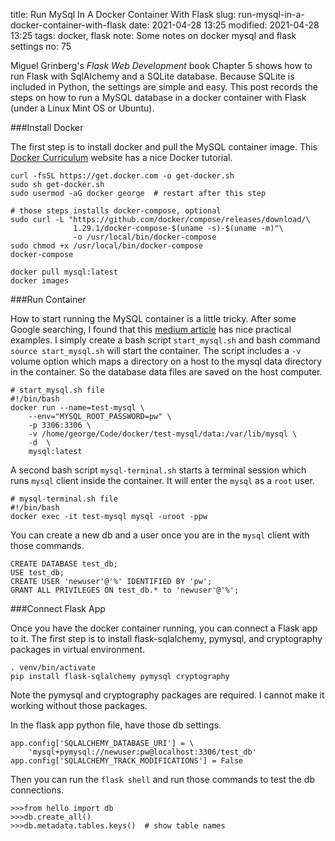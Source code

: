 title: Run MySql In A Docker Container With Flask
slug: run-mysql-in-a-docker-container-with-flask
date: 2021-04-28 13:25
modified: 2021-04-28 13:25
tags: docker, flask
note: Some notes on docker mysql and flask settings
no: 75

Miguel Grinberg's *Flask Web Development* book Chapter 5 shows how to run Flask with 
SqlAlchemy and a SQLite database. Because SQLite is included in Python, the settings 
are simple and easy. This post records the steps on how to run a MySQL database in a docker 
container with Flask (under a Linux Mint OS or Ubuntu). 

###Install Docker

The first step is to install docker and pull the MySQL container image. This 
[Docker Curriculum](https://docker-curriculum.com/) website has a nice Docker 
tutorial. 

```
curl -fsSL https://get.docker.com -o get-docker.sh
sudo sh get-docker.sh 
sudo usermod -aG docker george  # restart after this step

# those steps installs docker-compose, optional
sudo curl -L "https://github.com/docker/compose/releases/download/\
              1.29.1/docker-compose-$(uname -s)-$(uname -m)"\ 
              -o /usr/local/bin/docker-compose
sudo chmod +x /usr/local/bin/docker-compose 
docker-compose

docker pull mysql:latest
docker images
```

###Run Container

How to start running the MySQL container is a little tricky. After some Google 
searching, I found that this 
[medium article](https://medium.com/swlh/how-to-connect-to-mysql-docker-from-python-application-on-macos-mojave-32c7834e5afa) 
has nice practical examples. I simply create a bash script `start_mysql.sh` and 
bash command `source start_mysql.sh` will start the container. The script includes 
a `-v` volume option which maps a directory on a host to the mysql data directory 
in the container. So the database data files are saved on the host computer. 

```
# start_mysql.sh file
#!/bin/bash
docker run --name=test-mysql \
    --env="MYSQL_ROOT_PASSWORD=pw" \
    -p 3306:3306 \
    -v /home/george/Code/docker/test-mysql/data:/var/lib/mysql \
    -d  \
    mysql:latest
```

A second bash script `mysql-terminal.sh` starts a terminal session which runs 
`mysql` client inside the container. It will enter the `mysql` as a `root` user. 

```
# mysql-terminal.sh file
#!/bin/bash
docker exec -it test-mysql mysql -uroot -ppw
```

You can create a new db and a user once you are in the `mysql` client with 
those commands. 

```
CREATE DATABASE test_db;
USE test_db;
CREATE USER 'newuser'@'%' IDENTIFIED BY 'pw';
GRANT ALL PRIVILEGES ON test_db.* to 'newuser'@'%';
```

###Connect Flask App

Once you have the docker container running, you can connect a Flask app to it.
The first step is to install flask-sqlalchemy, pymysql, and cryptography packages 
in virtual environment. 

```
. venv/bin/activate
pip install flask-sqlalchemy pymysql cryptography
```

Note the pymysql and cryptography packages are required. I cannot make it working 
without those packages. 

In the flask app python file, have those db settings. 

```
app.config['SQLALCHEMY_DATABASE_URI'] = \
    'mysql+pymysql://newuser:pw@localhost:3306/test_db'
app.config['SQLALCHEMY_TRACK_MODIFICATIONS'] = False
```

Then you can run the `flask shell` and run those commands to test the db connections. 

```
>>>from hello import db
>>>db.create_all()
>>>db.metadata.tables.keys()  # show table names
```

